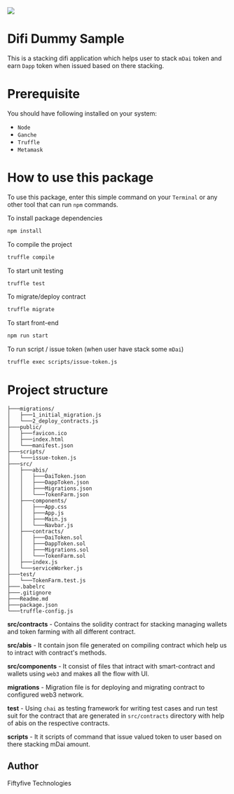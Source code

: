 <img src="https://www.fiftyfivetech.io/wp-content/uploads/2021/05/logo.png">

# Difi Dummy Sample

This is a stacking difi application which helps user to stack `mDai` token and earn `Dapp` token when issued based on there stacking.

# Prerequisite
You should have following installed on your system:
- `Node`
- `Ganche`
- `Truffle`
- `Metamask`

# How to use this package

To use this package, enter this simple command on your `Terminal` or any other tool that can run `npm` commands.

To install package dependencies
```sh
npm install
```

To compile the project
```sh
truffle compile
```

To start unit testing
```sh
truffle test
```

To migrate/deploy contract
```sh
truffle migrate
```

To start front-end
```sh
npm run start
```

To run script / issue token (when user have stack some `mDai`)
```sh
truffle exec scripts/issue-token.js
```

# Project structure

```
├───migrations/
│   ├───1_initial_migration.js
│   └───2_deploy_contracts.js
├───public/
│   ├───favicon.ico
│   ├───index.html
│   └───manifest.json
├───scripts/
│   └───issue-token.js
├───src/
│   ├───abis/
│   │   ├───DaiToken.json
│   │   ├───DappToken.json
│   │   ├───Migrations.json
│   │   └───TokenFarm.json
│   ├───components/
│   │   ├───App.css
│   │   ├───App.js
│   │   ├───Main.js
│   │   └───Navbar.js
│   ├───contracts/
│   │   ├───DaiToken.sol
│   │   ├───DappToken.sol
│   │   ├───Migrations.sol
│   │   └───TokenFarm.sol
│   ├───index.js
│   └───serviceWorker.js
├───test/
│   └───TokenFarm.test.js
├───.babelrc
├───.gitignore
├───Readme.md
├───package.json
└───truffle-config.js
```
**src/contracts** - Contains the solidity contract for stacking managing wallets and token farming with all different contract.

**src/abis** - It contain json file generated on compiling contract which help us to intract with contract's methods.

**src/components** -  It consist of files that intract with smart-contract and wallets using `web3` and makes all the flow with UI.

**migrations** - Migration file is for deploying and migrating contract to configured web3 network.

**test** - Using `chai` as testing framework for writing test cases and run test suit for the contract that are generated in `src/contracts` directory with help of abis on the respective contracts.

**scripts** - It it scripts of command that issue valued token to user based on there stacking mDai amount.

## Author

Fiftyfive Technologies
